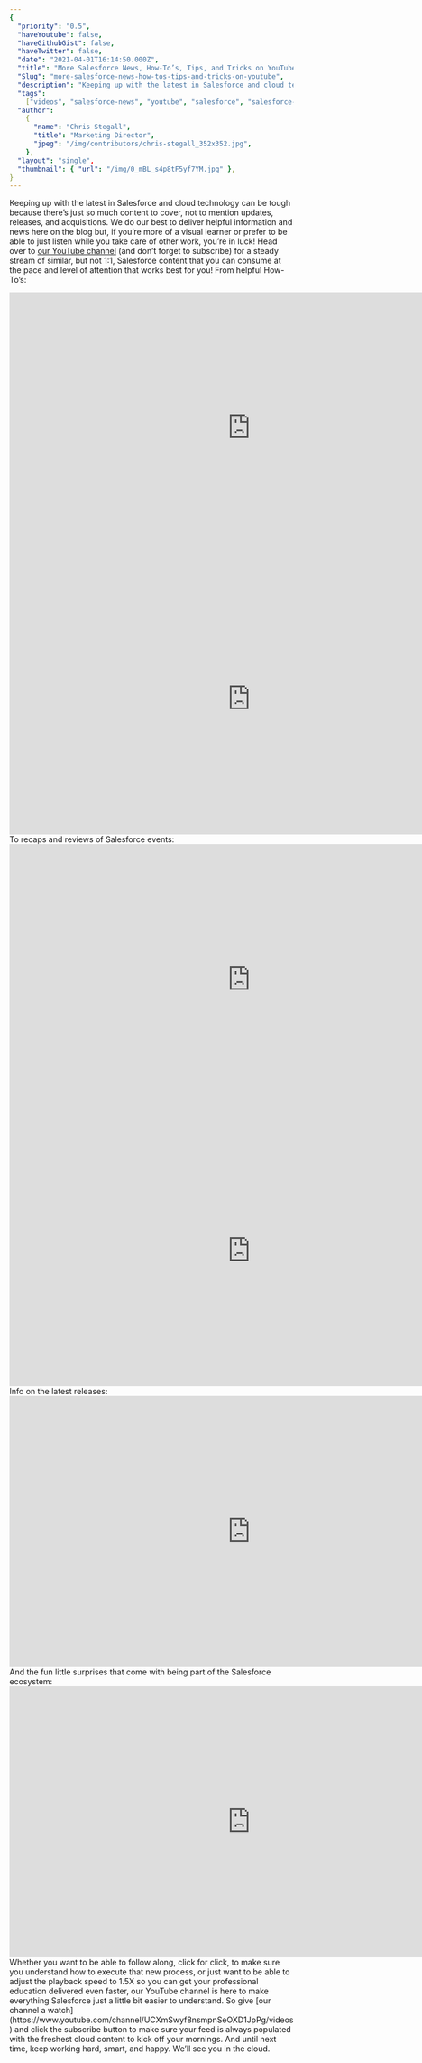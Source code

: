 ```yaml
---
{
  "priority": "0.5",
  "haveYoutube": false,
  "haveGithubGist": false,
  "haveTwitter": false,
  "date": "2021-04-01T16:14:50.000Z",
  "title": "More Salesforce News, How-To’s, Tips, and Tricks on YouTube",
  "Slug": "more-salesforce-news-how-tos-tips-and-tricks-on-youtube",
  "description": "Keeping up with the latest in Salesforce and cloud technology can be tough because there’s just so much content to cover, not to mention updates, releases, and acquisitions. We do our best to deliver helpful information and news here on the blog but, if you’re more of a visual learner or prefer to be able to just listen while you take care of other work, you’re in luck!.",
  "tags":
    ["videos", "salesforce-news", "youtube", "salesforce", "salesforce-videos"],
  "author":
    {
      "name": "Chris Stegall",
      "title": "Marketing Director",
      "jpeg": "/img/contributors/chris-stegall_352x352.jpg",
    },
  "layout": "single",
  "thumbnail": { "url": "/img/0_mBL_s4p8tF5yf7YM.jpg" },
}
---
```


Keeping up with the latest in Salesforce and cloud technology can be tough because there’s just so much content to cover, not to mention updates, releases, and acquisitions. We do our best to deliver helpful information and news here on the blog but, if you’re more of a visual learner or prefer to be able to just listen while you take care of other work, you’re in luck!
Head over to [our YouTube channel](https://www.youtube.com/channel/UCXmSwyf8nsmpnSeOXD1JpPg/videos) (and don’t forget to subscribe) for a steady stream of similar, but not 1:1, Salesforce content that you can consume at the pace and level of attention that works best for you!
From helpful How-To’s:

<iframe src="https://cdn.embedly.com/widgets/media.html?src=https%3A%2F%2Fwww.youtube.com%2Fembed%2FZqlY3RKtPDs%3Ffeature%3Doembed&amp;display_name=YouTube&amp;url=https%3A%2F%2Fwww.youtube.com%2Fwatch%3Fv%3DZqlY3RKtPDs&amp;image=https%3A%2F%2Fi.ytimg.com%2Fvi%2FZqlY3RKtPDs%2Fhqdefault.jpg&amp;key=a19fcc184b9711e1b4764040d3dc5c07&amp;type=text%2Fhtml&amp;schema=youtube" width="854" height="480" frameborder="0" scrolling="no">[https://medium.com/media/5c207aeb4dc8a66c2e72fbb48c1075b8/href](https://medium.com/media/5c207aeb4dc8a66c2e72fbb48c1075b8/href)</iframe><iframe src="https://cdn.embedly.com/widgets/media.html?src=https%3A%2F%2Fwww.youtube.com%2Fembed%2FJ_TeZd9Wb2c%3Ffeature%3Doembed&amp;display_name=YouTube&amp;url=https%3A%2F%2Fwww.youtube.com%2Fwatch%3Fv%3DJ_TeZd9Wb2c&amp;image=https%3A%2F%2Fi.ytimg.com%2Fvi%2FJ_TeZd9Wb2c%2Fhqdefault.jpg&amp;key=a19fcc184b9711e1b4764040d3dc5c07&amp;type=text%2Fhtml&amp;schema=youtube" width="854" height="480" frameborder="0" scrolling="no">[https://medium.com/media/7f9f147afc0f30481b238bf7fdf30a4e/href](https://medium.com/media/7f9f147afc0f30481b238bf7fdf30a4e/href)</iframe>To recaps and reviews of Salesforce events:
<iframe src="https://cdn.embedly.com/widgets/media.html?src=https%3A%2F%2Fwww.youtube.com%2Fembed%2FWXdKsh3wQIc%3Ffeature%3Doembed&amp;display_name=YouTube&amp;url=https%3A%2F%2Fwww.youtube.com%2Fwatch%3Fv%3DWXdKsh3wQIc&amp;image=https%3A%2F%2Fi.ytimg.com%2Fvi%2FWXdKsh3wQIc%2Fhqdefault.jpg&amp;key=a19fcc184b9711e1b4764040d3dc5c07&amp;type=text%2Fhtml&amp;schema=youtube" width="854" height="480" frameborder="0" scrolling="no">[https://medium.com/media/1286b603e4131cd6dd3a028273cf5d88/href](https://medium.com/media/1286b603e4131cd6dd3a028273cf5d88/href)</iframe><iframe src="https://cdn.embedly.com/widgets/media.html?src=https%3A%2F%2Fwww.youtube.com%2Fembed%2Fm5zO_Mk3W1U%3Ffeature%3Doembed&amp;display_name=YouTube&amp;url=https%3A%2F%2Fwww.youtube.com%2Fwatch%3Fv%3Dm5zO_Mk3W1U&amp;image=https%3A%2F%2Fi.ytimg.com%2Fvi%2Fm5zO_Mk3W1U%2Fhqdefault.jpg&amp;key=a19fcc184b9711e1b4764040d3dc5c07&amp;type=text%2Fhtml&amp;schema=youtube" width="854" height="480" frameborder="0" scrolling="no">[https://medium.com/media/0000f318adedbfeefeec36f0d5d8bd24/href](https://medium.com/media/0000f318adedbfeefeec36f0d5d8bd24/href)</iframe>Info on the latest releases:
<iframe src="https://cdn.embedly.com/widgets/media.html?src=https%3A%2F%2Fwww.youtube.com%2Fembed%2F_fvvgAcWgkE%3Ffeature%3Doembed&amp;display_name=YouTube&amp;url=https%3A%2F%2Fwww.youtube.com%2Fwatch%3Fv%3D_fvvgAcWgkE&amp;image=https%3A%2F%2Fi.ytimg.com%2Fvi%2F_fvvgAcWgkE%2Fhqdefault.jpg&amp;key=a19fcc184b9711e1b4764040d3dc5c07&amp;type=text%2Fhtml&amp;schema=youtube" width="854" height="480" frameborder="0" scrolling="no">[https://medium.com/media/53b9bbcd388dda92312b13aa72769756/href](https://medium.com/media/53b9bbcd388dda92312b13aa72769756/href)</iframe>And the fun little surprises that come with being part of the Salesforce ecosystem:
<iframe src="https://cdn.embedly.com/widgets/media.html?src=https%3A%2F%2Fwww.youtube.com%2Fembed%2FgRXicSDbAdo%3Ffeature%3Doembed&amp;display_name=YouTube&amp;url=https%3A%2F%2Fwww.youtube.com%2Fwatch%3Fv%3DgRXicSDbAdo&amp;image=https%3A%2F%2Fi.ytimg.com%2Fvi%2FgRXicSDbAdo%2Fhqdefault.jpg&amp;key=a19fcc184b9711e1b4764040d3dc5c07&amp;type=text%2Fhtml&amp;schema=youtube" width="854" height="480" frameborder="0" scrolling="no">[https://medium.com/media/537a104cba51c14630d949601c3f14d8/href](https://medium.com/media/537a104cba51c14630d949601c3f14d8/href)</iframe>Whether you want to be able to follow along, click for click, to make sure you understand how to execute that new process, or just want to be able to adjust the playback speed to 1.5X so you can get your professional education delivered even faster, our YouTube channel is here to make everything Salesforce just a little bit easier to understand.
So give [our channel a watch](https://www.youtube.com/channel/UCXmSwyf8nsmpnSeOXD1JpPg/videos) and click the subscribe button to make sure your feed is always populated with the freshest cloud content to kick off your mornings.
And until next time, keep working hard, smart, and happy. We’ll see you in the cloud.

